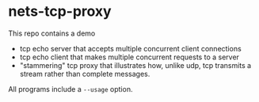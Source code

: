 # nets-tcp-proxy

This repo contains a demo
* tcp echo server that accepts multiple concurrent client connections
* tcp echo client that makes multiple concurrent requests to a server
* "stammering" tcp proxy that illustrates how, unlike udp, tcp transmits a stream rather than complete messages. 

All programs include a `--usage` option.
